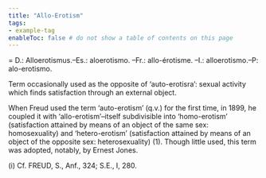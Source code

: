 ```yaml
---
title: "Allo-Erotism"
tags:
- example-tag
enableToc: false # do not show a table of contents on this page
---
```

= D.: Alloerotismus.–Es.: aloerotismo. –Fr.: allo-érotisme. –I.: alloerotismo.–P: alo-erotismo.

Term occasionally used as the opposite of ‘auto-erotisra’: sexual activity which finds satisfaction through an external object.

When Freud used the term ‘auto-erotism’ (q.v.) for the first time, in 1899, he coupled it with ‘allo-erotism’–itself subdivisible into ‘homo-erotism’ (satisfaction attained by means of an object of the same sex: homosexuality) and ‘hetero-erotism’ (satisfaction attained by means of an object of the opposite sex: heterosexuality) (1). Though little used, this term was adopted, notably, by Ernest Jones.

(i) Cf. FREUD, S., Anf., 324; S.E., I, 280.